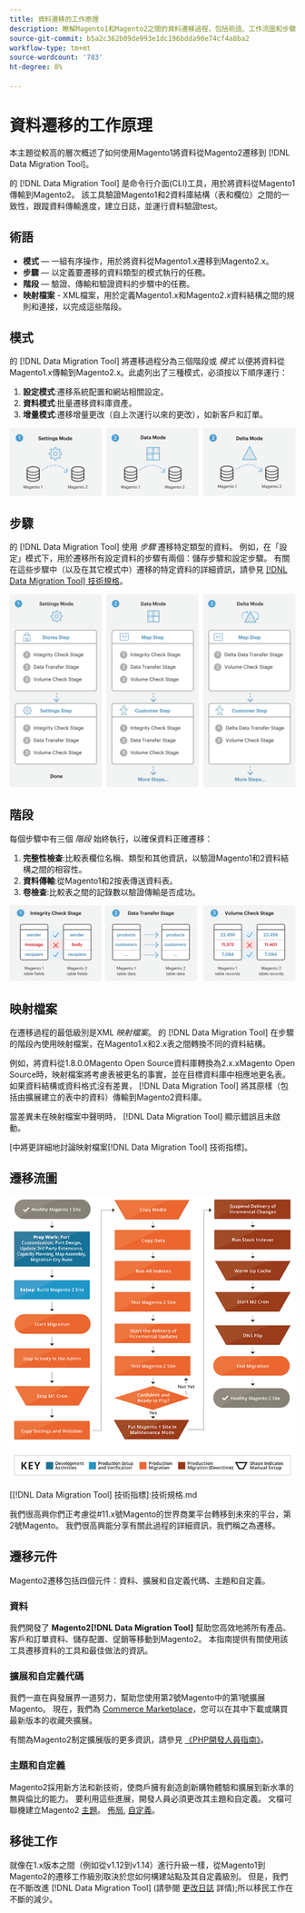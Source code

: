 ```yaml
---
title: 資料遷移的工作原理
description: 瞭解Magento1和Magento2之間的資料遷移過程，包括術語、工作流圖和步驟。
source-git-commit: b5a2c362b09de993e1dc196bdda90e74cf4a8ba2
workflow-type: tm+mt
source-wordcount: '783'
ht-degree: 0%

---
```



# 資料遷移的工作原理

本主題從較高的層次概述了如何使用Magento1將資料從Magento2遷移到 [!DNL Data Migration Tool]。

的 [!DNL Data Migration Tool] 是命令行介面(CLI)工具，用於將資料從Magento1傳輸到Magento2。 該工具驗證Magento1和2資料庫結構（表和欄位）之間的一致性，跟蹤資料傳輸進度，建立日誌，並運行資料驗證test。

## 術語

* **模式**  — 一組有序操作，用於將資料從Magento1.x遷移到Magento2.x。
* **步驟**  — 以定義要遷移的資料類型的模式執行的任務。
* **階段**  — 驗證、傳輸和驗證資料的步驟中的任務。
* **映射檔案** - XML檔案，用於定義Magento1.x和Magento2.x資料結構之間的規則和連接，以完成這些階段。

## 模式

的 [!DNL Data Migration Tool] 將遷移過程分為三個階段或 *模式* 以便將資料從Magento1.x傳輸到Magento2.x。此處列出了三種模式，必須按以下順序運行：

1. **設定模式**:遷移系統配置和網站相關設定。
1. **資料模式**:批量遷移資料庫資產。
1. **增量模式**:遷移增量更改（自上次運行以來的更改），如新客戶和訂單。

![遷移模式](../../assets/data-migration/MigrationModes2.png)

## 步驟

的 [!DNL Data Migration Tool] 使用 *步驟* 遷移特定類型的資料。 例如，在「設定」模式下，用於遷移所有設定資料的步驟有兩個：儲存步驟和設定步驟。 有關在這些步驟中（以及在其它模式中）遷移的特定資料的詳細資訊，請參見 [[!DNL Data Migration Tool] 技術規格](technical-specification.md)。

![遷移概述](../../assets/data-migration/MigrationOverview2.png)

## 階段

每個步驟中有三個 *階段* 始終執行，以確保資料正確遷移：

1. **完整性檢查**:比較表欄位名稱、類型和其他資訊，以驗證Magento1和2資料結構之間的相容性。
1. **資料傳輸**:從Magento1和2按表傳送資料表。
1. **卷檢查**:比較表之間的記錄數以驗證傳輸是否成功。

![遷移階段](../../assets/data-migration/MigrationSteps2.png)

## 映射檔案

在遷移過程的最低級別是XML *映射檔案*。 的 [!DNL Data Migration Tool] 在步驟的階段內使用映射檔案，在Magento1.x和2.x表之間轉換不同的資料結構。

例如，將資料從1.8.0.0Magento Open Source資料庫轉換為2.x.xMagento Open Source時，映射檔案將考慮表被更名的事實，並在目標資料庫中相應地更名表。 如果資料結構或資料格式沒有差異， [!DNL Data Migration Tool] 將其原樣（包括由擴展建立的表中的資料）傳輸到Magento2資料庫。

當差異未在映射檔案中聲明時， [!DNL Data Migration Tool] 顯示錯誤且未啟動。

[中將更詳細地討論映射檔案[!DNL Data Migration Tool] 技術指標]。

## 遷移流圖

![遷移流](../../assets/data-migration/migration_flow.png)

<!-- Link definitions -->
[[!DNL Data Migration Tool] 技術指標]:技術規格.md

[Migration Modes]: ../../assets/data-migration/MigrationModes2.png

[Migration Overview]: ../../assets/data-migration/MigrationOverview2.png

[Migration Steps]: ../../assets/data-migration/MigrationSteps2.png

我們很高興你們正考慮從#11.x號Magento的世界商業平台轉移到未來的平台，第2號Magento。 我們很高興能分享有關此過程的詳細資訊，我們稱之為遷移。

## 遷移元件

Magento2遷移包括四個元件：資料、擴展和自定義代碼、主題和自定義。

### 資料

我們開發了 **Magento2[!DNL Data Migration Tool]** 幫助您高效地將所有產品、客戶和訂單資料、儲存配置、促銷等移動到Magento2。 本指南提供有關使用該工具遷移資料的工具和最佳做法的資訊。

### 擴展和自定義代碼

我們一直在與發展界一道努力，幫助您使用第2號Magento中的第1號擴展Magento。 現在，我們為 [Commerce Marketplace](https://marketplace.magento.com/)，您可以在其中下載或購買最新版本的收藏夾擴展。

有關為Magento2制定擴展版的更多資訊，請參見 [《PHP開發人員指南》](https://developer.adobe.com/commerce/php/development/)。

### 主題和自定義

Magento2採用新方法和新技術，使商戶擁有創造創新購物體驗和擴展到新水準的無與倫比的能力。 要利用這些進展，開發人員必須更改其主題和自定義。 文檔可聯機建立Magento2 [主題](https://developer.adobe.com/commerce/frontend-core/guide/themes/)。 [佈局](https://developer.adobe.com/commerce/frontend-core/guide/layouts/), [自定義](https://developer.adobe.com/commerce/frontend-core/guide/layouts/xml-manage/)。

## 移徙工作

就像在1.x版本之間（例如從v1.12到v1.14）進行升級一樣，從Magento1到Magento2的遷移工作級別取決於您如何構建站點及其自定義級別。
但是，我們在不斷改進 [!DNL Data Migration Tool] (請參閱 [更改日誌](https://github.com/magento/data-migration-tool/blob/2.3/CHANGELOG.md) 詳情);所以移民工作在不斷的減少。
